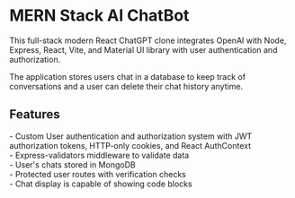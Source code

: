<h1>MERN Stack AI ChatBot</h1>

This full-stack modern React ChatGPT clone integrates OpenAI with Node, Express, React, Vite, and Material UI library with user authentication and authorization.

The application stores users chat in a database to keep track of conversations and a user can delete their chat history anytime. 

<h2>Features</h2>
- Custom User authentication and authorization system with JWT authorization tokens, HTTP-only cookies, and React AuthContext<br>
- Express-validators middleware to validate data<br>
- User's chats stored in MongoDB<br>
- Protected user routes with verification checks<br>
- Chat display is capable of showing code blocks<br>

